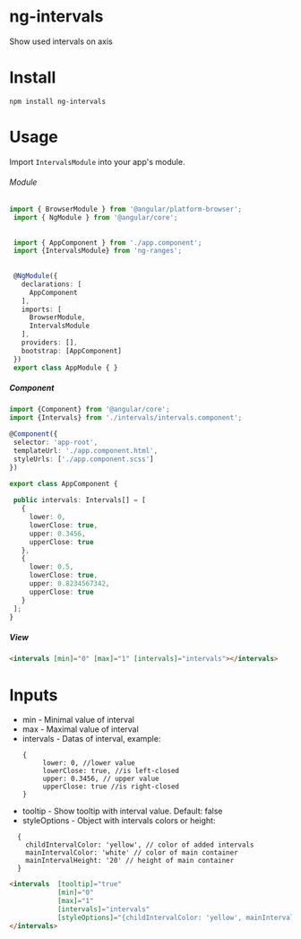 # ng-intervals
Show used intervals on axis

# Install
`npm install ng-intervals`

# Usage

Import `IntervalsModule` into your app's module.

###### Module
```typescript
import { BrowserModule } from '@angular/platform-browser';
 import { NgModule } from '@angular/core';
 
 
 import { AppComponent } from './app.component';
 import {IntervalsModule} from 'ng-ranges';
 
 
 @NgModule({
   declarations: [
     AppComponent
   ],
   imports: [
     BrowserModule,
     IntervalsModule
   ],
   providers: [],
   bootstrap: [AppComponent]
 })
 export class AppModule { }
 ```
##### Component
 ```typescript
import {Component} from '@angular/core';
import {Intervals} from './intervals/intervals.component';

@Component({
  selector: 'app-root',
  templateUrl: './app.component.html',
  styleUrls: ['./app.component.scss']
})

export class AppComponent {
  
  public intervals: Intervals[] = [
    {
      lower: 0,
      lowerClose: true,
      upper: 0.3456,
      upperClose: true
    },
    {
      lower: 0.5,
      lowerClose: true,
      upper: 0.8234567342,
      upperClose: true
    }
  ];
}
```

##### View
```html
<intervals [min]="0" [max]="1" [intervals]="intervals"></intervals>
```

# Inputs
* min - Minimal value of interval
* max - Maximal value of interval
* intervals - Datas of interval, example:
  ```
  {
       lower: 0, //lower value
       lowerClose: true, //is left-closed
       upper: 0.3456, // upper value
       upperClose: true //is right-closed
  }
  ```
* tooltip - Show tooltip with interval value. Default: false
* styleOptions - Object with intervals colors or height:
```
  {
    childIntervalColor: 'yellow', // color of added intervals
    mainIntervalColor: 'white' // color of main container
    mainIntervalHeight: '20' // height of main container
  }
```

```html
<intervals  [tooltip]="true"
            [min]="0"
            [max]="1"
            [intervals]="intervals"
            [styleOptions]="{childIntervalColor: 'yellow', mainIntervalColor: 'white', mainIntervalHeight: '20'}">
</intervals>
```
 

